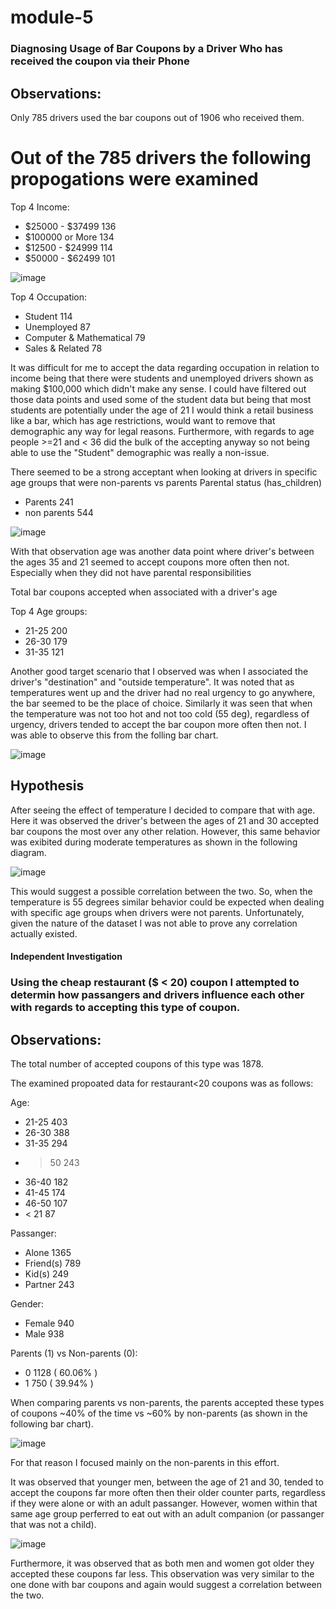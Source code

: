 # module-5
### Diagnosing Usage of Bar Coupons by a Driver Who has received the coupon via their Phone

## Observations:

Only 785 drivers used the bar coupons out of 1906 who received them.
# Out of the 785 drivers the following propogations were examined
Top 4 Income: 
- $25000 - $37499     136
- $100000 or More     134
- $12500 - $24999     114
- $50000 - $62499     101

![image](images/income_accepted_bar_coupons.png)


Top 4 Occupation:
- Student                       114
- Unemployed                    87
- Computer & Mathematical       79
- Sales & Related               78

It was difficult for me to accept the data regarding occupation in relation to income being that there were students and unemployed drivers shown as making $100,000 which didn't make any sense.  I could have filtered out those data points and used some of the student data but being that most students are potentially under the age of 21 I would think a retail business like a bar, which has age restrictions, would want to remove that demographic any way for legal reasons.  Furthermore, with regards to age people >=21 and < 36 did the bulk of the accepting anyway so not being able to use the "Student" demographic was really a non-issue.

There seemed to be a strong acceptant when looking at drivers in specific age groups that were non-parents vs parents
Parental status (has_children)
- Parents       241
- non parents   544 

![image](images/bar-coupon-all_ages-parental_status.png)


With that observation age was another data point where driver's between the ages 35 and 21 seemed to accept coupons more often then not.  Especially when they did not have parental responsibilities

Total bar coupons accepted when associated with a driver's age

Top 4 Age groups:
- 21-25    200
- 26-30    179
- 31-35    121

Another good target scenario that I observed was when I associated the driver's "destination" and "outside temperature".  It was noted that as temperatures went up and the driver had no real urgency to go anywhere, the bar seemed to be the place of choice.  Similarly it was seen that when the temperature was not too hot and not too cold (55 deg), regardless of urgency, drivers tended to accept the bar coupon more often then not.  I was able to observe this from the folling bar chart.

![image](images/temp_and_travel_waccepted_bar_coupons.png)


## Hypothesis

After seeing the effect of temperature I decided to compare that with age.  Here it was observed the driver's between the ages of 21 and 30 accepted bar coupons the most over any other relation.  However, this same behavior was exibited during moderate temperatures as shown in the following diagram.

![image](images/bar-coupon-all_ages-by_temp.png)

This would suggest a possible correlation between the two.  So, when the temperature is 55 degrees similar behavior could be expected when dealing with specific age groups when drivers were not parents.  Unfortunately, given the nature of the dataset I was not able to prove any correlation actually existed.


#### Independent Investigation

### Using the cheap restaurant ($ < 20) coupon I attempted to determin how passangers and drivers influence each other with regards to accepting this type of coupon.

## Observations:

The total number of accepted coupons of this type was 1878.

The examined propoated data for restaurant<20 coupons was as follows:

Age:
- 21-25    403
- 26-30    388
- 31-35    294
- > 50     243
- 36-40    182
- 41-45    174
- 46-50    107
- < 21      87

Passanger:
- Alone        1365
- Friend(s)     789
- Kid(s)        249
- Partner       243

Gender:
- Female    940
- Male      938

Parents (1) vs Non-parents (0):
- 0    1128  ( 60.06% )
- 1     750  ( 39.94% )

When comparing parents vs non-parents, the parents accepted these types of coupons ~40% of the time vs ~60% by non-parents (as shown in the following bar chart).

![image](images/accepted_rest_less20_coupons_for_parents_and_non_parents_by_age.png)

For that reason I focused mainly on the non-parents in this effort.

It was observed that younger men, between the age of 21 and 30, tended to accept the coupons far more often then their older counter parts, regardless if they were alone or with an adult passanger.  However, women within that same age group perferred to eat out with an adult companion (or passanger that was not a child).

![image](images/accepted_rest_less20_coupons_for_pass_w_non_parents_by_age.png)

Furthermore, it was observed that as both men and women got older they accepted these coupons far less.  This observation was very similar to the one done with bar coupons and again would suggest a correlation between the two.

